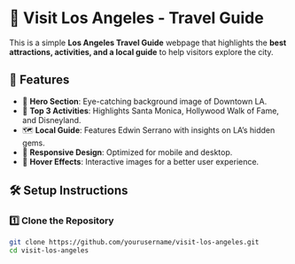 # 🌴 Visit Los Angeles - Travel Guide

This is a simple **Los Angeles Travel Guide** webpage that highlights the **best attractions, activities, and a local guide** to help visitors explore the city.

## 📌 Features
- 🌆 **Hero Section**: Eye-catching background image of Downtown LA.
- 🎡 **Top 3 Activities**: Highlights Santa Monica, Hollywood Walk of Fame, and Disneyland.
- 🗺️ **Local Guide**: Features Edwin Serrano with insights on LA’s hidden gems.
- 📱 **Responsive Design**: Optimized for mobile and desktop.
- 🎨 **Hover Effects**: Interactive images for a better user experience.

## 🛠️ Setup Instructions

### 1️⃣ Clone the Repository
```bash
git clone https://github.com/yourusername/visit-los-angeles.git
cd visit-los-angeles

